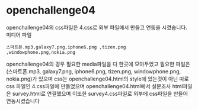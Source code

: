 # openchallenge04


openchallenge04의 css파일은 4.css로 외부 파일에서 만들고 연동을 시켰습니다.
미디어 파일


```
스마트폰.mp3,galaxy7.png,iphone6.png ,tizen.png ,windowphone.png,nokia.png
```


openchallenge04의 경우 필요한 media파일을 다 한곳에 모아두었고 필요한 파일은
(스마트폰.mp3, galaxy7.png, iphone6.png, tizen.png, windowphone.png, nokia.png)가 있으며 css는 openchallenge04.html의 style에 있는것이 아닌 따로 css 파일인 4.css파일에 만들었으며 openchallenge04.html에서 설문조사 html파일은 survey.html로 연결했으며 이또한
survey4.css파일로 외부에 css파일을 만들어 연동시켰습니다

